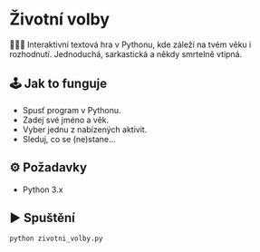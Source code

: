 # Životní volby

👶🧑🧓 Interaktivní textová hra v Pythonu, kde záleží na tvém věku i rozhodnutí. Jednoduchá, sarkastická a někdy smrtelně vtipná.

## 🕹️ Jak to funguje
- Spusť program v Pythonu.
- Zadej své jméno a věk.
- Vyber jednu z nabízených aktivit.
- Sleduj, co se (ne)stane…

## ⚙️ Požadavky
- Python 3.x

## ▶️ Spuštění
```bash
python zivotni_volby.py
